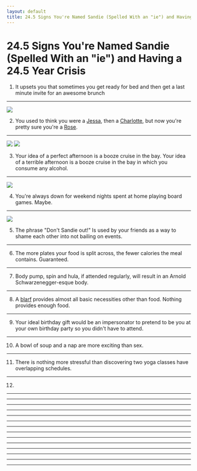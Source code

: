 ```yaml
---
layout: default
title: 24.5 Signs You're Named Sandie (Spelled With an "ie") and Having a 24.5 Year Crisis
---
```


24.5 Signs You're Named Sandie (Spelled With an "ie") and Having a 24.5 Year Crisis
====

<!-- 1 -->
1. It upsets you that sometimes you get ready for bed and then get a last minute invite for an awesome brunch
----
<img src="http://s3-ec.buzzfed.com/static/enhanced/webdr01/2013/5/30/14/anigif_enhanced-buzz-2410-1369939749-19.gif"></src>

<!-- 2 -->
2. You used to think you were a [Jessa](http://girls.wikia.com/wiki/Jessa_Johansson), then a [Charlotte](http://en.wikipedia.org/wiki/Charlotte_York), but now you're pretty sure you're a [Rose](http://en.wikipedia.org/wiki/Rose_Nylund).
----
<img src="http://25.media.tumblr.com/0ada01da086545f18b28391a11b679c6/tumblr_mz6sbdQTlm1qb4y5oo1_400.gif"></img>
<img src="http://www.autostraddle.com/wp-content/uploads/2013/11/tumblr_mom9vcVJWF1r2jnbbo1_500.gif"></img>

<!-- 3 -->
3. Your idea of a perfect afternoon is a booze cruise in the bay. Your idea of a terrible afternoon is a booze cruise in the bay in which you consume any alcohol.
----
<img src="http://37.media.tumblr.com/tumblr_m48ho0zhY71qbbpaoo2_500.gif"></img>

<!-- 4 -->
4. You're always down for weekend nights spent at home playing board games. Maybe.
----
<img src="http://classandtrashshow.files.wordpress.com/2014/04/games.gif"></img>

<!-- 5 -->
5. The phrase "Don't Sandie out!" Is used by your friends as a way to shame each other into not bailing on events.
----

<!-- 6 -->
6. The more plates your food is split across, the fewer calories the meal contains. Guaranteed.
----

<!-- 7 -->
7. Body pump, spin and hula, if attended regularly, will result in an Arnold Schwarzenegger-esque body.
----

<!-- 8 -->
8. A [blarf](http://store.americanapparel.net/the-circle-scarf_rsa0503s) provides almost all basic necessities other than food. Nothing provides enough food.
----

<!-- 9 -->
9. Your ideal birthday gift would be an impersonator to pretend to be you at your own birthday party so you didn't have to attend.
----

<!-- 10 -->
10. A bowl of soup and a nap are more exciting than sex.
----

<!-- 11-->
11. There is nothing more stressful than discovering two yoga classes have overlapping schedules.
----

<!-- 12 -->
12. 
----

<!-- 13 -->
----

<!-- 14 -->
----

<!-- 15 -->
----

<!-- 16 -->
----

<!-- 17 -->
----

<!-- 18 -->
----

<!-- 19 -->
----

<!-- 20 -->
----

<!-- 21 -->
----

<!-- 22 -->
----

<!-- 23 -->
----

<!-- 24 -->
----

<!-- 24.5 -->
----
